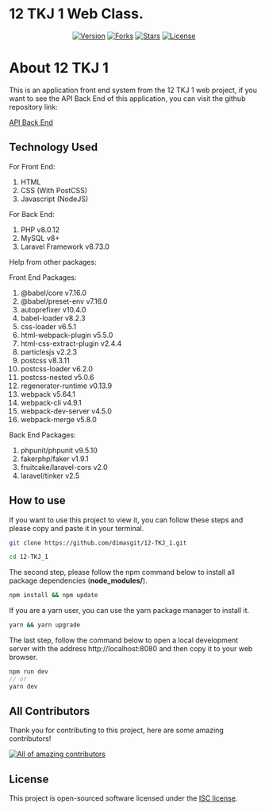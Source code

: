 # 12 TKJ 1 Web Class.
<p align="center">
    <a href="https://img.shields.io/github/package-json/v/infinitedim/12-TKJ_1"><img src="https://img.shields.io/github/package-json/v/infinitedim/12-TKJ_1" alt="Version"></a>
    <a href="https://github.com/infinitedim/12-TKJ_1"><img src="https://img.shields.io/github/forks/infinitedim/12-TKJ_1?style=social" alt="Forks"></a>
    <a href="https://github.com/infinitedim/12-TKJ_1"><img src="https://img.shields.io/github/stars/infinitedim/12-TKJ_1?style=social" alt="Stars"></a>
    <a href="https://github.com/infinitedim/12-TKJ_1/blob/main/LICENSE"><img src="https://img.shields.io/github/license/infinitedim/12-TKJ_1" alt="License"></a>
</p>

# About 12 TKJ 1
This is an application front end system from the 12 TKJ 1 web project, if you want to see the API Back End of this application, you can visit the github repository link:

[API Back End](https://github.com/novalramdhani/restapi-project)

## Technology Used

For Front End:

1. HTML
2. CSS (With PostCSS)
3. Javascript (NodeJS)

For Back End:

1. PHP v8.0.12
2. MySQL v8+
3. Laravel Framework v8.73.0

Help from other packages:

Front End Packages: 
1. @babel/core v7.16.0
2. @babel/preset-env v7.16.0
3. autoprefixer v10.4.0
4. babel-loader v8.2.3
5. css-loader v6.5.1
6. html-webpack-plugin v5.5.0
7. html-css-extract-plugin v2.4.4
8. particlesjs v2.2.3
9. postcss v8.3.11
10. postcss-loader v6.2.0
11. postcss-nested v5.0.6
12. regenerator-runtime v0.13.9
13. webpack v5.64.1
14. webpack-cli v4.9.1
15. webpack-dev-server v4.5.0
16. webpack-merge v5.8.0

Back End Packages:
1. phpunit/phpunit v9.5.10
2. fakerphp/faker v1.9.1
3. fruitcake/laravel-cors v2.0
4. laravel/tinker v2.5

## How to use
If you want to use this project to view it, you can follow these steps and please copy and paste it in your terminal.

```bash
git clone https://github.com/dimasgit/12-TKJ_1.git

cd 12-TKJ_1 
```

The second step, please follow the npm command below to install all package dependencies (**node_modules/**).
```bash
npm install && npm update
```
If you are a yarn user, you can use the yarn package manager to install it.
```bash
yarn && yarn upgrade
```
The last step, follow the command below to open a local development server with the address http://localhost:8080 and then copy it to your web browser.
```js
npm run dev
// or
yarn dev
```

## All Contributors
Thank you for contributing to this project, here are some amazing contributors!

<a href="https://github.com/infinitedim/12-TKJ_1/graphs/contributors"><img src="https://contrib.rocks/image?repo=infinitedim/12-TKJ_1" alt="All of amazing contributors"></a>

## License
This project  is open-sourced software licensed under the [ISC license](https://opensource.org/licenses/ISC).
